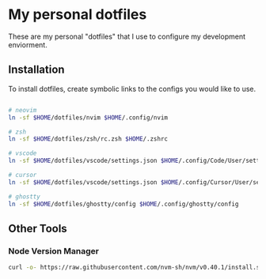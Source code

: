 # My personal dotfiles

These are my personal "dotfiles" that I use to configure my development enviorment.

## Installation

To install dotfiles, create symbolic links to the configs you would like to use.

```bash

# neovim
ln -sf $HOME/dotfiles/nvim $HOME/.config/nvim

# zsh
ln -sf $HOME/dotfiles/zsh/rc.zsh $HOME/.zshrc

# vscode
ln -sf $HOME/dotfiles/vscode/settings.json $HOME/.config/Code/User/settings.json

# cursor
ln -sf $HOME/dotfiles/vscode/settings.json $HOME/.config/Cursor/User/settings.json

# ghostty
ln -sf $HOME/dotfiles/ghostty/config $HOME/.config/ghostty/config

```

## Other Tools

### Node Version Manager

```bash
curl -o- https://raw.githubusercontent.com/nvm-sh/nvm/v0.40.1/install.sh | bash
```
